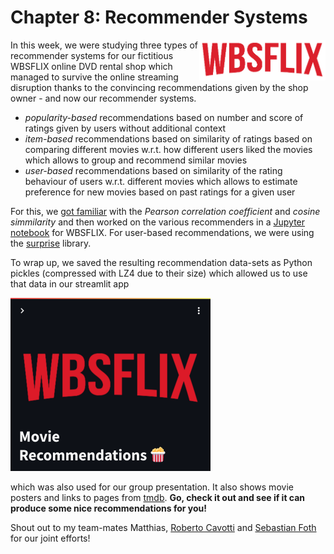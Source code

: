 # Chapter 8: Recommender Systems

<img style="max-width:40%" alt="WBSFLIX logo" src="images/WBSFLIX_LOGO_GROUP_1.png" align="right"/>

In this week, we were studying three types of recommender systems for our fictitious WBSFLIX online DVD rental shop which managed to survive the online streaming disruption thanks to the convincing recommendations given by the shop owner - and now our recommender systems.

- _popularity-based_ recommendations based on number and score of
  ratings given by users without additional context
- _item-based_ recommendations based on similarity of ratings based
  on comparing different movies w.r.t. how different users liked the movies which allows to group and recommend similar movies
- _user-based_ recommendations based on similarity of the rating
  behaviour of users w.r.t. different movies which allows to estimate preference for new movies based on past ratings for a given user

For this, we [got familiar](docs/similarities.ipynb) with the _Pearson correlation coefficient_ and _cosine simmilarity_ and then worked on the various recommenders in a [Jupyter notebook](docs/wbsflix_recommendations.ipynb) for WBSFLIX. For user-based recommendations, we were using the [surprise](https://surpriselib.com/) library.

To wrap up, we saved the resulting recommendation data-sets as Python pickles (compressed with LZ4 due to their size) which allowed us to use that data in our streamlit app

[![Movie Recommendations 🍿](images/app-preview.png)](https://wbsflix-group-1.streamlit.app/)

which was also used for our group presentation. It also shows movie posters and links to pages from [tmdb](https://www.themoviedb.org/). __Go, check it out and see if it can produce some nice recommendations for you!__

Shout out to my team-mates Matthias, [Roberto Cavotti](https://www.linkedin.com/in/roberto-cavotti/) and [Sebastian Foth](https://www.linkedin.com/in/sebastianfoth/) for our joint efforts!

